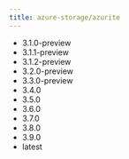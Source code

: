 ```yaml
---
title: azure-storage/azurite
---
```

- 3.1.0-preview
- 3.1.1-preview
- 3.1.2-preview
- 3.2.0-preview
- 3.3.0-preview
- 3.4.0
- 3.5.0
- 3.6.0
- 3.7.0
- 3.8.0
- 3.9.0
- latest
